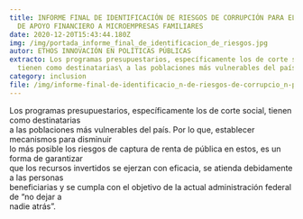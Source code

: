 ```yaml
---
title: INFORME FINAL DE IDENTIFICACIÓN DE RIESGOS DE CORRUPCIÓN PARA EL PROGRAMA
  DE APOYO FINANCIERO A MICROEMPRESAS FAMILIARES
date: 2020-12-20T15:43:44.180Z
img: /img/portada_informe_final_de_identificacion_de_riesgos.jpg
autor: ETHOS INNOVACIÓN EN POLÍTICAS PÚBLICAS
extracto: Los programas presupuestarios, específicamente los de corte social,
  tienen como destinatarias\ a las poblaciones más vulnerables del país
category: inclusion
file: /img/informe-final-de-identificacio_n-de-riesgos-de-corrupcio_n-para-el-programa-de-apoyo-financiero-a-microempresas-familiares-2.pdf
---
```

<!--StartFragment-->

Los programas presupuestarios, específicamente los de corte social, tienen como destinatarias\
a las poblaciones más vulnerables del país. Por lo que, establecer mecanismos para disminuir\
lo más posible los riesgos de captura de renta de pública en estos, es un forma de garantizar\
que los recursos invertidos se ejerzan con eficacia, se atienda debidamente a las personas\
beneficiarias y se cumpla con el objetivo de la actual administración federal de “no dejar a\
nadie atrás”.

<!--EndFragment-->
